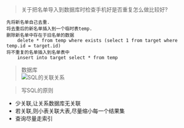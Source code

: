 >关于把名单导入到数据库时检查手机好是否重复怎么做比较好?

    先将新名单自己去重.
    将去重后的新名单插入到一个临时表temp.
    删除新名单中存在于旧名单的数据
        delete * from temp where exists (select 1 from target where temp.id = target.id)
    将不重复的名单插入到名单表中
        insert into target select * from temp

        
         
>数据库         
![SQL的关联关系](https://github.com/tinysKai/JavaNote/blob/master/image/article/2018/0709//SQL_JOIN.png)

>写SQL的原则
+ 少关联,让关系数据库无关联
+ 若关联,则小表关联大表,尽量缩小每一个结果集
+ 查询尽量走索引



